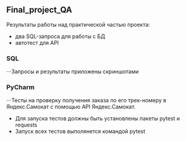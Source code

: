 ## Final_project_QA

Результаты работы над практической частью проекта:
- два SQL-запроса для работы с БД
- автотест для API

### SQL

⋅⋅⋅Запросы и результаты приложены скриншотами

### PyCharm

⋅⋅⋅Тесты на проверку получения заказа по его трек-номеру в Яндекс.Самокат с помощью API Яндекс.Самокат.
- Для запуска тестов должны быть установлены пакеты pytest и requests
- Запуск всех тестов выполянется командой pytest